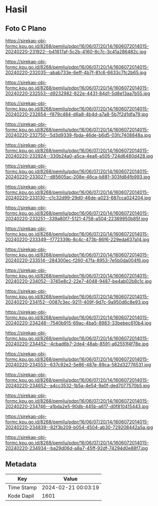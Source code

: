 # Hasil

## Foto C Plano

https://sirekap-obj-formc.kpu.go.id/8268/pemilu/pdpr/16/06/07/20/14/1606072014015-20240220-231922--b41617af-5c2b-4160-8c7c-3c41a286482c.jpg

https://sirekap-obj-formc.kpu.go.id/8268/pemilu/pdpr/16/06/07/20/14/1606072014015-20240220-232035--abab733e-6eff-4b7f-81c6-6633c7fc2b65.jpg

https://sirekap-obj-formc.kpu.go.id/8268/pemilu/pdpr/16/06/07/20/14/1606072014015-20240220-232553--d9232982-822e-4431-84d1-5d8e13aa7b55.jpg

https://sirekap-obj-formc.kpu.go.id/8268/pemilu/pdpr/16/06/07/20/14/1606072014015-20240220-232654--f879c484-d6a8-4b4d-a7a8-5b7f2d1dfa79.jpg

https://sirekap-obj-formc.kpu.go.id/8268/pemilu/pdpr/16/06/07/20/14/1606072014015-20240220-232750--5d3d9339-fbda-46de-b6d5-03fc7408848a.jpg

https://sirekap-obj-formc.kpu.go.id/8268/pemilu/pdpr/16/06/07/20/14/1606072014015-20240220-232924--330b24a0-a5ca-4ea6-a505-724d6480d428.jpg

https://sirekap-obj-formc.kpu.go.id/8268/pemilu/pdpr/16/06/07/20/14/1606072014015-20240220-233027--d85605ac-208e-46ca-b881-303fd84fb993.jpg

https://sirekap-obj-formc.kpu.go.id/8268/pemilu/pdpr/16/06/07/20/14/1606072014015-20240220-233130--c1c32d99-29d0-46de-a023-687cca024204.jpg

https://sirekap-obj-formc.kpu.go.id/8268/pemilu/pdpr/16/06/07/20/14/1606072014015-20240220-233251--339a80f7-5121-4758-a504-22369950b85f.jpg

https://sirekap-obj-formc.kpu.go.id/8268/pemilu/pdpr/16/06/07/20/14/1606072014015-20240220-233349--f772339b-8c4c-473b-86f6-229eda637a14.jpg

https://sirekap-obj-formc.kpu.go.id/8268/pemilu/pdpr/16/06/07/20/14/1606072014015-20240220-233514--284300ec-f260-47fa-8953-7e5b0da004f6.jpg

https://sirekap-obj-formc.kpu.go.id/8268/pemilu/pdpr/16/06/07/20/14/1606072014015-20240220-234052--3745e8c2-22e7-4048-9487-be4ab02b8c1c.jpg

https://sirekap-obj-formc.kpu.go.id/8268/pemilu/pdpr/16/06/07/20/14/1606072014015-20240220-234152--0087c3ec-9211-409f-9d7c-9a950d6c8e93.jpg

https://sirekap-obj-formc.kpu.go.id/8268/pemilu/pdpr/16/06/07/20/14/1606072014015-20240220-234248--7540b915-69ac-4ba5-8983-33bebec610b4.jpg

https://sirekap-obj-formc.kpu.go.id/8268/pemilu/pdpr/16/06/07/20/14/1606072014015-20240220-234452--4cbad6b7-2de4-48ab-8591-a62551f4f78e.jpg

https://sirekap-obj-formc.kpu.go.id/8268/pemilu/pdpr/16/06/07/20/14/1606072014015-20240220-234553--637c92e2-5e86-487e-89ca-582d32776531.jpg

https://sirekap-obj-formc.kpu.go.id/8268/pemilu/pdpr/16/06/07/20/14/1606072014015-20240220-234652--a4cc3532-1b5a-4e54-9a0f-ded7077570b5.jpg

https://sirekap-obj-formc.kpu.go.id/8268/pemilu/pdpr/16/06/07/20/14/1606072014015-20240220-234746--a1bda2e5-90db-445b-a617-d0f810415443.jpg

https://sirekap-obj-formc.kpu.go.id/8268/pemilu/pdpr/16/06/07/20/14/1606072014015-20240220-234839--82f3b209-b054-4504-ab30-729208442a5a.jpg

https://sirekap-obj-formc.kpu.go.id/8268/pemilu/pdpr/16/06/07/20/14/1606072014015-20240220-234934--ba29d06d-a8a7-45ff-92df-74294d0e88f7.jpg


## Metadata

| Key        | Value               |
| ---------- | ------------------- |
| Time Stamp | 2024-02-21 00:03:19 |
| Kode Dapil | 1601                |




